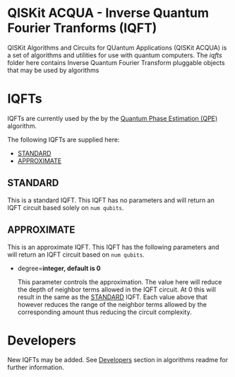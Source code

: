 # QISKit ACQUA - Inverse Quantum Fourier Tranforms (IQFT)

QISKit Algorithms and Circuits for QUantum Applications (QISKit ACQUA) is a set of algorithms and utilities
for use with quantum computers. 
The *iqfts* folder here contains Inverse Quantum Fourier Transform pluggable objects that may be used by algorithms

# IQFTs

IQFTs are currently used by the by the [Quantum Phase Estimation (QPE)](../../../algorithms#qpe) algorithm. 

The following IQFTs are supplied here:

* [STANDARD](#standard)
* [APPROXIMATE](#approximate)


## STANDARD

This is a standard IQFT. This IQFT has no parameters and will return an IQFT circuit based solely on
`num qubits`.


## APPROXIMATE

This is an approximate IQFT. This IQFT has the following parameters and will return an IQFT circuit based on
`num qubits`.

* degree=**integer, default is 0**

  This parameter controls the approximation. The value here will reduce the depth of neighbor terms allowed in the
  IQFT circuit. At 0 this will result in the same as the [STANDARD](#standard) IQFT. Each value above that however 
  reduces the range of the neighbor terms allowed by the corresponding amount thus reducing the circuit complexity.


# Developers

New IQFTs may be added. See [Developers](../../../qiskit_acqua#developers) section in algorithms readme
for further information.
